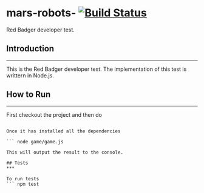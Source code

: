 # mars-robots- [![Build Status](https://travis-ci.org/chiragdoctor/mars-robots-.svg)](https://travis-ci.org/chiragdoctor/mars-robots-)
Red Badger developer test. 


## Introduction 
****
This is the Red Badger developer test. The implementation of this test is writtern in Node.js. 

## How to Run 
***

First checkout the project and then do 

``` npm install 
    
Once it has installed all the dependencies
    
``` node game/game.js
    
This will output the result to the console.
    
## Tests
***

To run tests
``` npm test 


    
    
